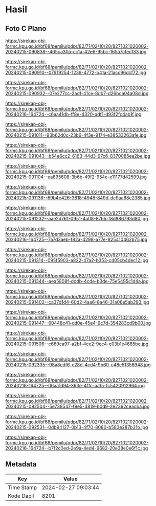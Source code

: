 # Hasil

## Foto C Plano

https://sirekap-obj-formc.kpu.go.id/bf68/pemilu/pdpr/82/71/02/10/20/8271021020002-20240215-090838--465ca30a-cc1a-42e6-95bc-165a7cfec133.jpg

https://sirekap-obj-formc.kpu.go.id/bf68/pemilu/pdpr/82/71/02/10/20/8271021020002-20240215-090910--07919254-1239-4772-b41a-21acc96dcf72.jpg

https://sirekap-obj-formc.kpu.go.id/bf68/pemilu/pdpr/82/71/02/10/20/8271021020002-20240215-090932--07e277cc-2adf-41ce-8db7-d26bca04a08d.jpg

https://sirekap-obj-formc.kpu.go.id/bf68/pemilu/pdpr/82/71/02/10/20/8271021020002-20240216-164724--c6aa41db-ff8e-4320-adf1-d93f2fc4ab1f.jpg

https://sirekap-obj-formc.kpu.go.id/bf68/pemilu/pdpr/82/71/02/10/20/8271021020002-20240215-091011--93b62d0c-23b6-4f3e-9174-e38533263afe.jpg

https://sirekap-obj-formc.kpu.go.id/bf68/pemilu/pdpr/82/71/02/10/20/8271021020002-20240215-091043--b54e6cc2-6163-44d3-97c6-8370085ea2be.jpg

https://sirekap-obj-formc.kpu.go.id/bf68/pemilu/pdpr/82/71/02/10/20/8271021020002-20240215-091104--ea895608-3b6b-49f2-954e-e11177d42599.jpg

https://sirekap-obj-formc.kpu.go.id/bf68/pemilu/pdpr/82/71/02/10/20/8271021020002-20240215-091136--69b4e426-3818-4948-849d-dc9aa68e2385.jpg

https://sirekap-obj-formc.kpu.go.id/bf68/pemilu/pdpr/82/71/02/10/20/8271021020002-20240215-091232--aae2d761-0951-4a08-8765-f8d886793d80.jpg

https://sirekap-obj-formc.kpu.go.id/bf68/pemilu/pdpr/82/71/02/10/20/8271021020002-20240216-164725--7a7d3aeb-f82a-4298-a77e-825410462b75.jpg

https://sirekap-obj-formc.kpu.go.id/bf68/pemilu/pdpr/82/71/02/10/20/8271021020002-20240215-091314--095f5903-a822-47a2-b353-cd05cb4dec12.jpg

https://sirekap-obj-formc.kpu.go.id/bf68/pemilu/pdpr/82/71/02/10/20/8271021020002-20240215-091344--aea5808f-dddb-4cde-b3de-75e5495c1d4a.jpg

https://sirekap-obj-formc.kpu.go.id/bf68/pemilu/pdpr/82/71/02/10/20/8271021020002-20240215-091402--ca37d1d4-60d2-4aa6-8a46-31a06e5ab293.jpg

https://sirekap-obj-formc.kpu.go.id/bf68/pemilu/pdpr/82/71/02/10/20/8271021020002-20240215-091447--60448c41-cd0e-45e4-9c7d-354283cd9b00.jpg

https://sirekap-obj-formc.kpu.go.id/bf68/pemilu/pdpr/82/71/02/10/20/8271021020002-20240215-091506--c669ca97-a2bf-4ce2-9ec4-c03b1e4665be.jpg

https://sirekap-obj-formc.kpu.go.id/bf68/pemilu/pdpr/82/71/02/10/20/8271021020002-20240215-092335--98a8cdf6-c28d-4cd4-9b60-c48e51356948.jpg

https://sirekap-obj-formc.kpu.go.id/bf68/pemilu/pdpr/82/71/02/10/20/8271021020002-20240216-164725--06aa1d94-363e-41fc-aa15-fc5420912964.jpg

https://sirekap-obj-formc.kpu.go.id/bf68/pemilu/pdpr/82/71/02/10/20/8271021020002-20240215-092504--5e738547-f9e5-4819-b0d9-2e2392ceacba.jpg

https://sirekap-obj-formc.kpu.go.id/bf68/pemilu/pdpr/82/71/02/10/20/8271021020002-20240215-092531--0db94127-0b13-4f70-8080-b583e287b31b.jpg

https://sirekap-obj-formc.kpu.go.id/bf68/pemilu/pdpr/82/71/02/10/20/8271021020002-20240216-164724--b7f2c0ed-2e9a-4ed4-9682-20e38e0e6f1c.jpg


## Metadata

| Key        | Value               |
| ---------- | ------------------- |
| Time Stamp | 2024-02-27 09:03:44 |
| Kode Dapil | 8201                |



